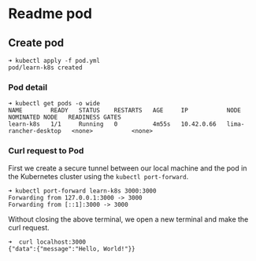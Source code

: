 # Readme pod

## Create pod

```
➜ kubectl apply -f pod.yml
pod/learn-k8s created
```

### Pod detail

```
➜ kubectl get pods -o wide
NAME        READY   STATUS    RESTARTS   AGE     IP           NODE                   NOMINATED NODE   READINESS GATES
learn-k8s   1/1     Running   0          4m55s   10.42.0.66   lima-rancher-desktop   <none>           <none>
```

### Curl request to Pod

First we create a secure tunnel between our local machine and the pod in the Kubernetes cluster
using the `kubectl port-forward`.

```
➜ kubectl port-forward learn-k8s 3000:3000
Forwarding from 127.0.0.1:3000 -> 3000
Forwarding from [::1]:3000 -> 3000
```

Without closing the above terminal, we open a new terminal and make the curl request.

```
➜  curl localhost:3000
{"data":{"message":"Hello, World!"}}
```

